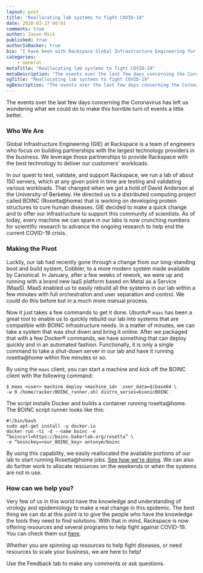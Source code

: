 ```yaml
---
layout: post
title: "Reallocating lab systems to fight COVID-19"
date: 2020-03-27 00:01
comments: true
author: Jason Mick
published: true
authorIsRacker: true
bio: "I have been with Rackspace Global Infrastructure Engineering for 9 years. During my tenure I have focused on the design and development of compute platforms that optimize scale and cost for Rackspace customers. Leveraging strong partner relationships, I also lead the majority of our future hardware technology investigations."
categories:
    - General
metaTitle: "Reallocating lab systems to fight COVID-19"
metaDescription: "The events over the last few days concerning the Coronavirus has left us wondering what we could do to make this horrible turn of events a little better."
ogTitle: "Reallocating lab systems to fight COVID-19"
ogDescription: "The events over the last few days concerning the Coronavirus has left us wondering what we could do to make this horrible turn of events a little better."
---
```


The events over the last few days concerning the Coronavirus has left us
wondering what we could do to make this horrible turn of events a little better.

<!-- more -->

### Who We Are

Global Infrastructure Engineering (GIE) at Rackspace is a team of engineers who
focus on building partnerships with the largest technology providers in the
business. We leverage those partnerships to provide Rackspace with the best
technology to deliver our customers' workloads.

In our quest to test, validate, and support Rackspace, we run a lab of about
150 servers, which at any given point in time are testing and validating various
workloads. That changed when we got a hold of David Anderson at the University
of Berkeley. He directed us to a distributed computing project called BOINC
(Rosetta@home) that is working on developing protein structures to cure human
diseases. GIE decided to make a quick change and to offer our infrastructure to
support this community of scientists.  As of today, every machine we can spare
in our labs is now crunching numbers for scientific research to advance the
ongoing research to help end the current COVID-19 crisis.

### Making the Pivot

Luckily, our lab had recently gone through a change from our long-standing boot
and build system, Cobbler, to a more modern system made available by Canonical.
In January, after a few weeks of rework, we were up and running with a brand
new IaaS platform based on Metal as a Service (MaaS).  MaaS enabled us to
easily rebuild all the systems in our lab within a few minutes with full
orchestration and user separation and control.  We could do this before but in
a much more manual process.

Now it just takes a few commands to get it done. Ubuntu&reg; `maas` has been a
great tool to enable us to quickly rebuild our lab into systems that are
compatible with BOINC infrastructure needs.  In a matter of minutes, we can take
a system that was shut down and bring it online. After we packaged that with a
few Docker&reg; commands, we have something that can deploy quickly and in an
automated fashion.  Functionally, it is only a single command to take a shut-down
server in our lab and have it running rosetta@home within five minutes or so.

By using the `maas` client, you can start a machine and kick off the BOINC
client with the following command:

    $ maas <user> machine deploy <machine_id>  user_data=$(base64 \
    -w 0 /home/racker/BOINC_runner.sh) distro_series=bionicBOINC

The script installs Docker and builds a container running rosetta@home. The
BOINC script runner looks like this:

    #!/bin/bash
    sudo apt-get install -y docker.io
    docker run -ti -d --name boinc -e “boincurl=https://boinc.bakerlab.org/rosetta” \
    -e “boinckey=<our_BOINC_key> antonym/boinc

By using this capability, we easily reallocated the available portions of our
lab to start running Rosetta@home jobs. [See how we're doing](https://boinc.bakerlab.org/rosetta/show_user.php?userid=2096756).
We can also do further work to allocate resources on the weekends or when the
systems are not in use.

### How can we help you?

Very few of us in this world have the knowledge and understanding of virology
and epidemiology to make a real change in this epidemic. The best thing we can
do at this point is to give the people who have the knowledge the tools they
need to find solutions.  With that in mind, Rackspace is now offering resources
and several programs to help fight against COVID-19.  You can check them out
[here](https://www.rackspace.com/lp/covid-19).

Whether you are spinning up resources to help fight diseases, or need resources
to scale your business, we are here to help!

Use the Feedback tab to make any comments or ask questions.
